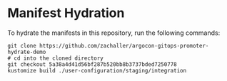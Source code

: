 # Manifest Hydration

To hydrate the manifests in this repository, run the following commands:

```shell
git clone https://github.com/zachaller/argocon-gitops-promoter-hydrate-demo
# cd into the cloned directory
git checkout 5a38a4d41d56bf287b520bb8b3737bded7250778
kustomize build ./user-configuration/staging/integration
```
